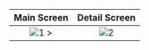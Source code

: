 <div id="top"></div>
 
| Main Screen | Detail Screen |
|:-:|:-:|
| ![1](images/main_screen.gif) >| ![2](images/detail_screen.png) |
